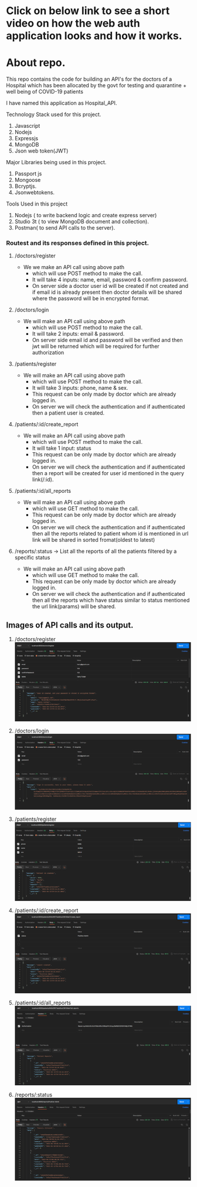 # Click on below link to see a short video on how the web auth application looks and how it works.

# About repo.

This repo contains the code for building an API's for the doctors of a Hospital which has been allocated by the govt for testing and quarantine + well being of  COVID-19 patients

I have named this application as Hospital_API.

Technology Stack used for this project.
1. Javascript
2. Nodejs
3. Expressjs
4. MongoDB
5. Json web token(JWT)

Major Libraries being used in this project.
1. Passport js
2. Mongoose
3. Bcryptjs.
4. Jsonwebtokens.


Tools Used in this project 
1. Nodejs ( to write backend logic and create express server)
2. Studio 3t ( to view MongoDB document and collection).
3. Postman( to send API calls to the server).

### Routest and its responses defined in this project.

1.	/doctors/register
    - We we make an API call using above path
        - which will use POST method to make the call.
        - It will take 4 inputs: name, email, password & confirm password.
        - On server side a doctor user id will be created if not created and if email id is already present then doctor details will be shared where the password will be in encrypted format.


2.  /doctors/login 
    - We will make an API call using above path
        - which will use POST method to make the call.
        - It will take 2 inputs: email & password.
        - On server side email id and password will be verified and then jwt will be returned which will be required for further authorization

3.  /patients/register 
    - We will make an API call using above path
        - which will use POST method to make the call.
        - It will take 3 inputs: phone, name & sex.
        - This request can be only made by doctor which are already logged in.
        - On server we will check the authentication and if authenticated then a patient user is created.

4.  /patients/:id/create_report
    - We will make an API call using above path
        - which will use POST method to make the call.
        - It will take 1 input: status
        - This request can be only made by doctor which are already logged in.
        - On server we will check the authentication and if authenticated then a report will be created for user id mentioned in the query link(/:id).

5. 	/patients/:id/all_reports 
    - We will make an API call using above path
        - which will use GET method to make the call.
        - This request can be only made by doctor which are already logged in.
        - On server we will check the authentication and if authenticated then all the reports related to patient whom id is mentioned in url link will be shared in sorted fromat(oldest to latest)

6.  /reports/:status  → List all the reports of all the patients filtered by a specific status
    - We will make an API call using above path
        - which will use GET method to make the call.
        - This request can be only made by doctor which are already logged in.
        - On server we will check the authentication and if authenticated then all the reports which have status similar to status mentioned the url link(params) will be shared.

## Images of API calls and its output.
1.	/doctors/register
![doctor_register](./Images_of_Api_Calls/doctor_register.png)

2.  /doctors/login 
![doctor_login](./Images_of_Api_Calls/doctor_login.png)


3.  /patients/register
![patient_register](./Images_of_Api_Calls/patient_register.png)


4.  /patients/:id/create_report
![create_report](./Images_of_Api_Calls/create_report.png)


5. 	/patients/:id/all_reports 
![all_reports](./Images_of_Api_Calls/all_reports.png)


6.  /reports/:status
![Filtered_reports](./Images_of_Api_Calls/reports.png)